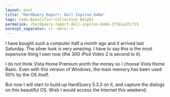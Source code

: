 ```yaml
---
layout: post
title: "HardQuery Report: Dell Inpiron 640m"
tags: Code-Beautifier-Collection Delphi
permalink: /hardquery-report-dell-inpiron-640m-2f561ad3cf15
excerpt_separator: <!--more-->
---
```


I have bought such a computer half a month ago and it arrived last Saturday. The silver look is very amazing. I have to say this is the most expensive thing I own now (the 30G iPod Video 2 is second to it).

I do not think Vista Home Premium worth the money so I choose Vista Home Basic. Even with this version of Windows, the main memory has been used 50% by the OS itself.

But now I will start to build up HardQuery 5.3.3 on it, and capture the dialogs on this beautiful OS. Wish I would access the Internet this weekend.
<!--more-->
